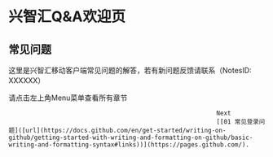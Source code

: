# 兴智汇Q&A欢迎页
## 常见问题
这里是兴智汇移动客户端常见问题的解答，若有新问题反馈请联系（NotesID: XXXXXX）

请点击左上角Menu菜单查看所有章节

                                                             Next
                                                             [[01 常见登录问题]([url](https://docs.github.com/en/get-started/writing-on-github/getting-started-with-writing-and-formatting-on-github/basic-writing-and-formatting-syntax#links))](https://pages.github.com/).
